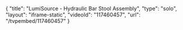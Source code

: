 {
    "title": "LumiSource - Hydraulic Bar Stool Assembly",
    "type": "solo",
    "layout": "iframe-static",
    "videoId": "117460457",
    "url": "\/tvpembed\/117460457"
}